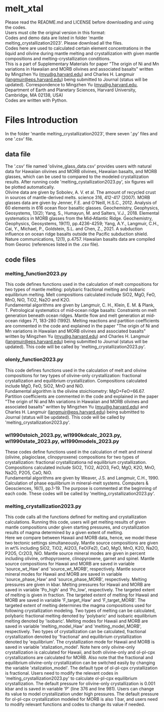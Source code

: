 # melt_xtal
Please read the README.md and LICENSE before downloading and using the codes.<br> 
Users must cite the original version in this format:<br> 
Codes and demo data are listed in folder 'mantle melting_crystallization2023'. Please download all the files.<br>
Codes here are used to calculated certain element concentrations in the liquid and olivine during mantle melting and crystallization with given mantle compositions and melting-crystallization conditions.<br>
This is a part of Supplementary Materials for paper "The origin of Ni and Mn variations in Hawaiian and MORB olivines and associated basalts" written by Mingzhen Yu (myu@g.harvard.edu) and Charles H. Langmuir (langmuir@eps.harvard.edu) being submitted to Journal (status will be updated). Correspondence to Mingzhen Yu (myu@g.harvard.edu, Department of Earth and Planetary Sciences, Harvard University, Cambridge, MA 02138, USA)<br>
Codes are written with Python.<br>

# Files Introduction
In the folder 'mantle melting_crystallization2023', there seven '.py' files and one '.csv' file.<br>
## data file
The '.csv' file named 'olivine_glass_data.csv' provides users with natural data for Hawaiian olivines and MORB olivines, Hawaiian basalts, and MORB glasses, which can be used to compared to the modeled crystallization results. After running code 'melting_cystallization2023.py', six figures will be plotted automatically.<br>
Olivine data are given by Sobolev, A. V. et al. The amount of recycled crust in sources of mantle-derived melts. science 316, 412-417 (2007). MORB glasses data are given by Jenner, F.E. and O'Neill, H.S.C., 2012. Analysis of 60 elements in 616 ocean floor basaltic glasses. Geochemistry, Geophysics, Geosystems, 13(2); Yang, S., Humayun, M. and Salters, V.J., 2018. Elemental systematics in MORB glasses from the Mid‐Atlantic Ridge. Geochemistry, Geophysics, Geosystems, 19(11), pp.4236-4259; Yang, A.Y., Langmuir, C.H., Cai, Y., Michael, P., Goldstein, S.L. and Chen, Z., 2021. A subduction influence on ocean ridge basalts outside the Pacific subduction shield. Nature communications, 12(1), p.4757. Hawaiian basalts data are compiled from Georoc (references listed in the .csv file).
## code files
### melting_function2023.py
This code defines functions used in the calculation of melt compositions for two types of mantle melting: polybaric fractional melting and isobaric equilibrium melting. Melt compositions calculated include SiO2, MgO, FeO, MnO, NiO, TiO2, Na2O and K2O.<br> 
Fundamental algorithms are given by Langmuir, C. H., Klein, E. M. & Plank, T. Petrological systematics of mid‐ocean ridge basalts: Constraints on melt generation beneath ocean ridges. Mantle flow and melt generation at mid‐ocean ridges 71, 183-280 (1992). Melting reactions and partition coefficients are commented in the code and explained in the paper "The origin of Ni and Mn variations in Hawaiian and MORB olivines and associated basalts" written by Mingzhen Yu (myu@g.harvard.edu) and Charles H. Langmuir (langmuir@eps.harvard.edu) being submitted to Journal (status will be updated).
This code will be called by 'melting_crystallization2023.py'.
### olonly_function2023.py
This code defines functions used in the calculation of melt and olivine compositions for twy types of olivine-only crystallization: fractional crystallization and equilibrium crystallization. Compositions calculated include MgO, FeO, SiO2, MnO and NiO.<br>
Fundamental algorithm is the olivine stoichiometry: MgO+FeO=66.67. Partition coefficients are commented in the code and explained in the paper "The origin of Ni and Mn variations in Hawaiian and MORB olivines and associated basalts" written by Mingzhen Yu (myu@g.harvard.edu) and Charles H. Langmuir (langmuir@eps.harvard.edu) being submitted to Journal (status will be updated).
This code will be called by 'melting_crystallization2023.py'.
### wl1990stoich_2023.py, wl1990kdcalc_2023.py, wl1990state_2023.py, wl1990models_2023.py
These codes define functions used in the calculation of melt and mineral (olivine, plagioclase, clinopyroxene) compositions for two types of crystallization: fractional crystallizationa nd equilibrium crystallization. Compositions calculated include SiO2, TiO2, Al2O3, FeO, MgO, K2O, MnO, Na2O, P2O5, CaO, NiO.<br>
Fundamental algorithms are given by Weaver, J.S. and Langmuir, C.H., 1990. Calculation of phase equilibrium in mineral-melt systems. Computers & Geosciences, 16(1), pp.1-19. The purpose is commented at the beginning of each code.
These codes will be called by 'melting_crystallization2023.py'.
### melting_crystallization2023.py
This code calls all the functions defined for melting and crystallization calculations. Running this code, users will get melting results of given mantle compositions under given starting pressures, and crystallization results of magma determined by a given extent of melting.<br>
Here we compare between Hawaii and MORB data, hence, we model these two tectonic settings simultaneously. Mantle source compositions are given in wt% including SiO2, TiO2, Al2O3, FeO(Fe2), CaO, MgO, MnO, K2O, Na2O, P2O5, Cr2O3, NiO. Mantle source mineral modes are given in percent including olivine, orthopyroxene, clinopyroxene, garnet and spinel. Mantle source compositions for Hawaii and MORB are saved in variable 'source_wt_Haw' and 'source_wt_MORB', respectively. Mantle source mineral modes for Hawaii and MORB are saved in variable 'source_phase_Haw' and 'source_phase_MORB', respectively. Melting pressures are given in kbar. Melting pressures for Hawaii and MORB are saved in variable 'Po_high' and 'Po_low', respectively. The targeted extent of melting is given in fraction. The targeted extent of melting for Hawaii and MORB are saved in variable 'F_target_Haw' and 'F_target_MORB'. The targeted extent of melting determines the magma compositions used for following crystallization modeling. Two types of melting can be calculated, polybaric fractional melting denoted by 'polybaric' and isobaric equilibrium melting denoted by 'isobaric'. Melting modes for Hawaii and MORB are saved in variable 'melting_model_Haw' and 'melting_model_MORB', respectively. Two types of crystallization can be calculated, fractional crystallization denoted by 'fractional' and equilibrium crystallization denoted by 'equilibrium'. The crystallization mode for Hawaii and MORB is saved in variable 'xtalization_model'. Note here only olivine-only crystallization is calculated for Hawaii, and both olivine-only and ol-pl-cpx crystallizations are calculated for MORB. Also note that the fractional and equilibrium olivine-only crystallization can be switched easily by changing the variable 'xtalization_model'. The default type of ol-pl-cpx crystallization is fractional. Users need to modify the relevant codes in 'melting_crystallization2023.py' to calculate ol-pl-cpx equilibrium crystallization. The default pressure for olivine-only crystallization is 0.001 kbar and is saved in variable 'P' (line 376 and line 981). Users can change its value to model crystallization under high pressures. The default pressure for ol-pl-cpx crystallization modeled for MORB is also 1 bar, and users need to modify relevant functions and codes to change its value if needed. 






 
